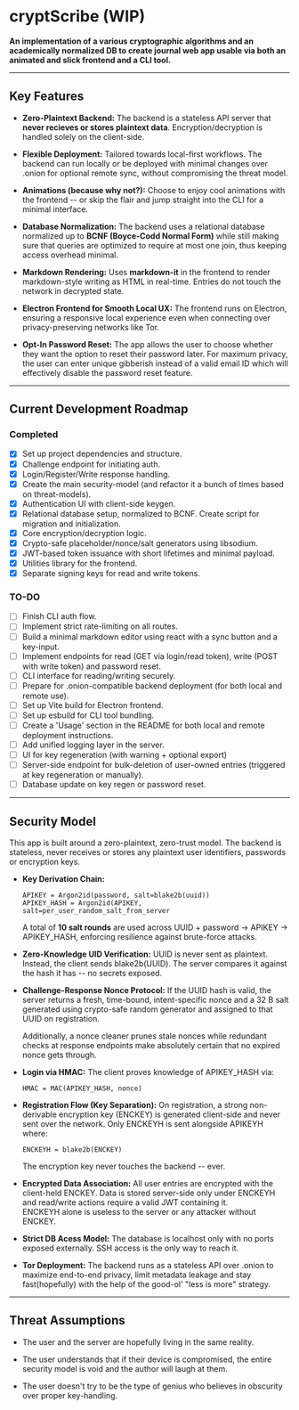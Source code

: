 # **cryptScribe (WIP)**

**An implementation of a various cryptographic algorithms and an academically normalized DB to create journal web app usable via both an animated and slick frontend and a CLI tool.**

---

## **Key Features**

- **Zero-Plaintext Backend:**
  The backend is a stateless API server that **never recieves or stores plaintext data**. Encryption/decryption is handled solely on the client-side.

- **Flexible Deployment:**
  Tailored towards local-first workflows. The backend can run locally or be deployed with minimal changes over .onion for optional remote sync, without compromising the threat model.

- **Animations (because why not?):**
  Choose to enjoy cool animations with the frontend -- or skip the flair and jump straight into the CLI for a minimal interface.

- **Database Normalization:**
  The backend uses a relational database normalized up to **BCNF (Boyce-Codd Normal Form)** while still making sure that queries are optimized to require at most one join, thus keeping access overhead minimal.

- **Markdown Rendering:**
  Uses **markdown-it** in the frontend to render markdown-style writing as HTML in real-time. Entries do not touch the network in decrypted state.

- **Electron Frontend for Smooth Local UX:**
  The frontend runs on Electron, ensuring a responsive local experience even when connecting over privacy-preserving networks like Tor.

- **Opt-In Password Reset:**
  The app allows the user to choose whether they want the option to reset their password later. For maximum privacy, the user can enter unique gibberish instead of a valid email ID which will effectively disable the password reset feature.

---

## **Current Development Roadmap**

### **Completed**

- [x] Set up project dependencies and structure.
- [x] Challenge endpoint for initiating auth.
- [x] Login/Register/Write response handling.
- [x] Create the main security-model (and refactor it a bunch of times based on threat-models).
- [x] Authentication UI with client-side keygen.
- [x] Relational database setup, normalized to BCNF. Create script for migration and initialization.
- [x] Core encryption/decryption logic.
- [x] Crypto-safe placeholder/nonce/salt generators using libsodium.
- [x] JWT-based token issuance with short lifetimes and minimal payload.
- [x] Utilities library for the frontend.
- [x] Separate signing keys for read and write tokens.

### **TO-DO**

- [ ] Finish CLI auth flow.
- [ ] Implement strict rate-limiting on all routes.
- [ ] Build a minimal markdown editor using react with a sync button and a key-input.
- [ ] Implement endpoints for read (GET via login/read token), write (POST with write token) and password reset.
- [ ] CLI interface for reading/writing securely.
- [ ] Prepare for .onion-compatible backend deployment (for both local and remote use).
- [ ] Set up Vite build for Electron frontend.
- [ ] Set up esbuild for CLI tool bundling.
- [ ] Create a 'Usage' section in the README for both local and remote deployment instructions.
- [ ] Add unified logging layer in the server.
- [ ] UI for key regeneration (with warning + optional export)
- [ ] Server-side endpoint for bulk-deletion of user-owned entries (triggered at key regeneration or manually).
- [ ] Database update on key regen or password reset.

---

## **Security Model**

This app is built around a zero-plaintext, zero-trust model. The backend is stateless, never receives or stores any plaintext user identifiers, passwords or encryption keys.

- **Key Derivation Chain:**
  ```
  APIKEY = Argon2id(password, salt=blake2b(uuid))
  APIKEY_HASH = Argon2id(APIKEY, salt=per_user_random_salt_from_server
  ```
  A total of **10 salt rounds** are used across UUID + password -> APIKEY -> APIKEY_HASH, enforcing resilience against brute-force attacks.

- **Zero-Knowledge UID Verification:**
  UUID is never sent as plaintext. Instead, the client sends blake2b(UUID). The server compares it against the hash it has -- no secrets exposed.

- **Challenge-Response Nonce Protocol:**
  If the UUID hash is valid, the server returns a fresh, time-bound, intent-specific nonce and a 32 B salt generated using crypto-safe random generator and assigned to that UUID on registration.

  Additionally, a nonce cleaner prunes stale nonces while redundant checks at response endpoints make absolutely certain that no expired nonce gets through.

- **Login via HMAC:**
  The client proves knowledge of APIKEY_HASH via:
  ```
  HMAC = MAC(APIKEY_HASH, nonce)
  ```

- **Registration Flow (Key Separation):**
  On registration, a strong non-derivable encryption key (ENCKEY) is generated client-side and never sent over the network. Only ENCKEYH is sent alongside APIKEYH where:
  ```
  ENCKEYH = blake2b(ENCKEY)
  ```
  The encryption key never touches the backend -- ever.

- **Encrypted Data Association:**
  All user entries are encrypted with the client-held ENCKEY. Data is stored server-side only under ENCKEYH and read/write actions require a valid JWT containing it.  
  ENCKEYH alone is useless to the server or any attacker without ENCKEY.

- **Strict DB Acess Model:**
  The database is localhost only with no ports exposed externally. SSH access is the only way to reach it.

- **Tor Deployment:**
  The backend runs as a stateless API over .onion to maximize end-to-end privacy, limit metadata leakage and stay fast(hopefully) with the help of the good-ol' "less is more" strategy.

---

## **Threat Assumptions**

- The user and the server are hopefully living in the same reality.

- The user understands that if their device is compromised, the entire security model is void and the author will laugh at them.

- The user doesn't try to be the type of genius who believes in obscurity over proper key-handling.
